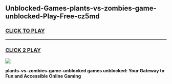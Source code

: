 
## Unblocked-Games-plants-vs-zombies-game-unblocked-Play-Free-cz5md
<h3>
<a href="https://premium76.site?title=plants-vs-zombies-game-unblocked&ref=09A">CLICK TO PLAY</a></h3>
<hr>

<h3>
<a href="https://premium76.site?title=plants-vs-zombies-game-unblocked&ref=09A">CLICK 2 PLAY</a>
  
</h3>

<a href="https://premium76.site?title=plants-vs-zombies-game-unblocked&ref=09A"><img src="https://clearcache.store/games.png"></a>


**plants-vs-zombies-game-unblocked games unblocked: Your Gateway to Fun and Accessible Online Gaming**
